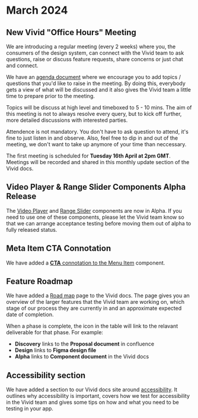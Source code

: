 # March 2024

## New Vivid "Office Hours" Meeting

We are introducing a regular meeting (every 2 weeks) where you, the consumers of the design system, can connect with the Vivid team to ask questions, raise or discuss feature requests, share concerns or just chat and connect.

We have an [agenda document](https://docs.google.com/document/d/1E0yvyGUzBoQFH5l_W6ElBoZaxqZ3HWmDLDqOl0lc8a0/edit?usp=sharing) where we encourage you to add topics / questions that you'd like to raise in the meeting. By doing this, everybody gets a view of what will be discussed and it also gives the Vivid team a little time to prepare prior to the meeting.

Topics will be discuss at high level and timeboxed to 5 - 10 mins. The aim of this meeting is not to always resolve every query, but to kick off further, more detailed discussions with interested parties.

Attendence is not mandatory. You don't have to ask question to attend, it's fine to just listen in and observe. Also, feel free to dip in and out of the meeting, we don't want to take up anymore of your time than neccessary.

The first meeting is scheduled for **Tuesday 16th April at 2pm GMT**. Meetings will be recorded and shared in this monthly update section of the Vivid docs.

## Video Player & Range Slider Components Alpha Release

The [Video Player](/components/video-player/) and [Range Slider](/components/range-slider/) components are now in Alpha. If you need to use one of these components, please let the Vivid team know so that we can arrange acceptance testing before moving them out of alpha to fully released status. 

<vwc-video-player src="/assets/images/range-slider-and-video-player.mp4"></vwc-video-player>

## Meta Item CTA Connotation

We have added a [**CTA** connotation to the Menu Item](/components/menu-item/#connotation) component.

## Feature Roadmap

We have added a [Road map](/whats-new/roadmap/) page to the Vivid docs. The page gives you an overview of the larger features that the Vivid team are working on, which stage of our process they are currently in and an approximate expected date of completion.

When a phase is complete, the icon in the table will link to the relavant deliverable for that phase. For example:

- **Discovery** links to the **Proposal document** in confluence
- **Design** links to **Figma design file**
- **Alpha** links to **Component document** in the Vivid docs

## Accessibility section

We have added a section to our Vivid docs site around [accessibility](/accessibility/overview/). It outlines why accessibility is important, covers how we test for accessibility in the Vivid team and gives some tips on how and what you need to be testing in your app.
